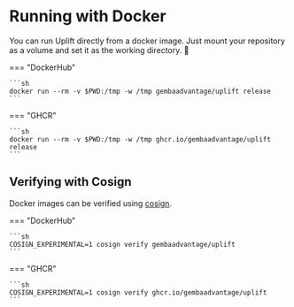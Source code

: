 # Running with Docker

You can run Uplift directly from a docker image. Just mount your repository as a volume and set it as the working directory. 🐳

=== "DockerHub"

    ```sh
    docker run --rm -v $PWD:/tmp -w /tmp gembaadvantage/uplift release
    ```

=== "GHCR"

    ```sh
    docker run --rm -v $PWD:/tmp -w /tmp ghcr.io/gembaadvantage/uplift release
    ```

## Verifying with Cosign

Docker images can be verified using [cosign](https://github.com/sigstore/cosign).

=== "DockerHub"

    ```sh
    COSIGN_EXPERIMENTAL=1 cosign verify gembaadvantage/uplift
    ```

=== "GHCR"

    ```sh
    COSIGN_EXPERIMENTAL=1 cosign verify ghcr.io/gembaadvantage/uplift
    ```
